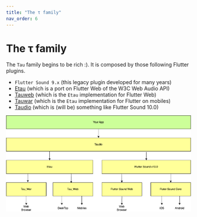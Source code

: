```yaml
---
title: "The τ family"
nav_order: 6
---
```

# The τ family

The `Tau` family begins to be rich :). It is composed by those following Flutter plugins.

- `Flutter Sound 9.x` (this legacy plugin developed for many years)
- [Etau](/tau/family/etau.html) (which is a port on Flutter Web of the W3C Web Audio API)
- [Tauweb](/tau/family/tauweb.html) (which is the `Etau` implementation for Flutter Web)
- [Tauwar](/tau/family/tauwar.html) (which is the `Etau` implementation for Flutter on mobiles)
- [Taudio](/tau/family/taudio.html) (which is (will be) something like Flutter Sound 10.0)

![Architecture](/images/tau_architecture.png)